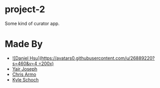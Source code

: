 # project-2
Some kind of curator app.

# Made By
- [![Daniel Hsu](https://avatars0.githubusercontent.com/u/26889220?s=460&v=4 =200x)](https://github.com/majorazero)
- [Yair Joseph](https://github.com/yairjoseph)
- [Chris Armo](https://github.com/chrisArmo)
- [Kyle Schoch](https://github.com/kgschoch)
